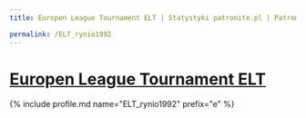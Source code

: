 ```yaml
---
title: Europen League Tournament ELT | Statystyki patronite.pl | Patromierz

permalink: /ELT_rynio1992
---
```


# [Europen League Tournament ELT](https://patronite.pl/ELT_rynio1992)

{% include profile.md name="ELT_rynio1992" prefix="e" %}
